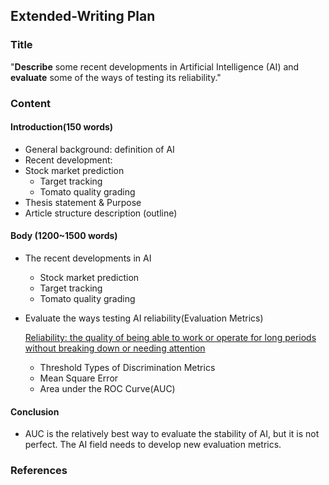## Extended-Writing Plan

### Title

"**Describe**
some recent developments in Artificial Intelligence (AI) and **evaluate** some
of the ways of testing its reliability."

### Content

#### Introduction(150 words)

*   General background: definition of AI
*   Recent
    development: 
*   Stock market prediction
    *   Target tracking
    *   Tomato quality grading
*   Thesis statement & Purpose
*   Article structure description (outline)

#### Body (1200~1500 words)

*   The recent developments in AI

    *   Stock market prediction
    *   Target tracking
    *   Tomato quality grading

*   Evaluate the ways testing AI reliability(Evaluation Metrics)

	[Reliability: the quality of being able to work or operate for long periods without breaking down or needing attention](https://www.oxfordlearnersdictionaries.com/definition/english/reliability?q=reliability)
	
	*   Threshold Types of Discrimination Metrics
	*   Mean Square Error
	*   Area under the ROC Curve(AUC)

#### Conclusion

*   AUC is the relatively best way to evaluate the stability of AI, but it is not perfect. The AI field needs to develop new evaluation metrics.


### References